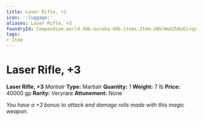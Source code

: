 ```yaml
---
title: Laser Rifle, +3
icon: ':luggage:'
aliases: Laser Rifle, +3
foundryId: Compendium.world.ddb-eureka-ddb-items.Item.zNSrWwUZh8zEirqx
tags:
- Item
---
```


# Laser Rifle, +3

**Laser Rifle, +3**
_Martialr_
**Type:** Martialr
**Quantity:** 1
**Weight:** 7 lb
**Price:** 40000 gp
**Rarity:** Veryrare
**Attunement:** None

*You have a +3 bonus to attack and damage rolls made with this magic weapon.*